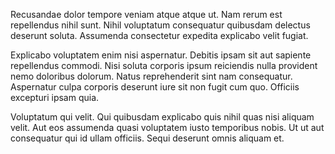 Recusandae dolor tempore veniam atque atque ut. Nam rerum est repellendus nihil sunt. Nihil voluptatum consequatur quibusdam delectus deserunt soluta. Assumenda consectetur expedita explicabo velit fugiat.
 Explicabo voluptatem enim nisi aspernatur. Debitis ipsam sit aut sapiente repellendus commodi. Nisi soluta corporis ipsum reiciendis nulla provident nemo doloribus dolorum. Natus reprehenderit sint nam consequatur. Aspernatur culpa corporis deserunt iure sit non fugit cum quo. Officiis excepturi ipsam quia.
 Voluptatum qui velit. Qui quibusdam explicabo quis nihil quas nisi aliquam velit. Aut eos assumenda quasi voluptatem iusto temporibus nobis. Ut ut aut consequatur qui id ullam officiis. Sequi deserunt omnis aliquam et.